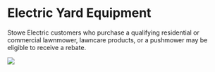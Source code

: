 # Electric Yard Equipment  

Stowe Electric customers who purchase a qualifying residential or commercial lawnmower, lawncare products, or a pushmower may be eligible to receive a rebate.  

![](images/88fca25d0b80862b28e005c1d5b5fe21151de7c5bf630a9e2665aaaebf3090f2.jpg)  